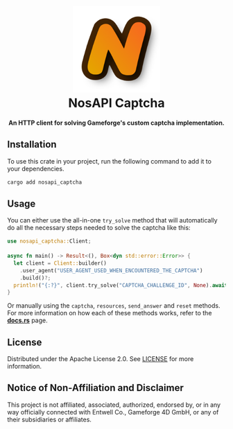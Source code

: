 <!--suppress HtmlDeprecatedAttribute, CheckImageSize -->
<h1 align="center">
    <a href="https://github.com/zakuciael/nosapi">
        <img alt="NosAPI Captcha" src="/assets/logo.png" width="200" />
    </a>
    <br />
    NosAPI Captcha
</h1>

<h4 align="center">
  An HTTP client for solving Gameforge's custom captcha implementation.
</h4>

## Installation

To use this crate in your project, run the following command to add it to your dependencies.

```bash
cargo add nosapi_captcha
```

## Usage

You can either use the all-in-one `try_solve` method that will automatically do all the necessary steps needed to solve the captcha like this:

```rust
use nosapi_captcha::Client;

async fn main() -> Result<(), Box<dyn std::error::Error>> {
  let client = Client::builder()
    .user_agent("USER_AGENT_USED_WHEN_ENCOUNTERED_THE_CAPTCHA")
    .build()?;
  println!("{:?}", client.try_solve("CAPTCHA_CHALLENGE_ID", None).await?);
}
```

Or manually using the `captcha`, `resources`, `send_answer` and `reset` methods.  
For more information on how each of these methods works, refer to the [**docs.rs**](https://docs.rs/nosapi_captcha/) page.

## License

Distributed under the Apache License 2.0. See [LICENSE](LICENSE) for more information.

## Notice of Non-Affiliation and Disclaimer

This project is not affiliated, associated, authorized, endorsed by, or in any way officially connected with Entwell
Co., Gameforge 4D GmbH, or any of their subsidiaries or affiliates.
